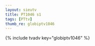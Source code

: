 ```yaml
--- 
layout: sieutv
title: PT1046 s1
tags: [PTtv]
thumb_re: globiptv1046
---
```

{% include tvadv key="globiptv1046" %} 
